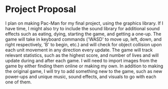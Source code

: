 # Project Proposal

I plan on making Pac-Man for my final project, using the graphics library. If I have time, I might also try to include the sound library for additional sound effects such as eating, dying, starting the game, and getting a one-up. The game will take in keyboard commands ('WASD' to move up, left, down, and right respectively, 'B' to begin, etc.) and will check for object collision upon each unit movement in any direction every update. The game will track relevant statistics, such as the highest score, and number of lives and will update during and after each game. I will need to import images from the game by either finding them online or making my own. In addition to making the original game, I will try to add something new to the game, such as new power-ups and unique music, sound effects, and visuals to go with each one of them.
